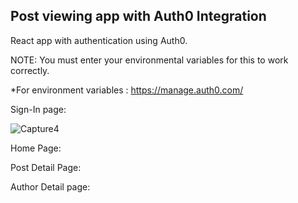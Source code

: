 ## Post viewing app with Auth0 Integration

 React app with authentication using Auth0.

NOTE: You must enter your environmental variables for this to work correctly.

*For environment variables : https://manage.auth0.com/ 

Sign-In page:

![Capture4](https://user-images.githubusercontent.com/52348398/147325592-19f9ed49-305e-4996-94e4-7ec9a892894e.PNG)


Home Page:



Post Detail Page:




Author Detail page:
